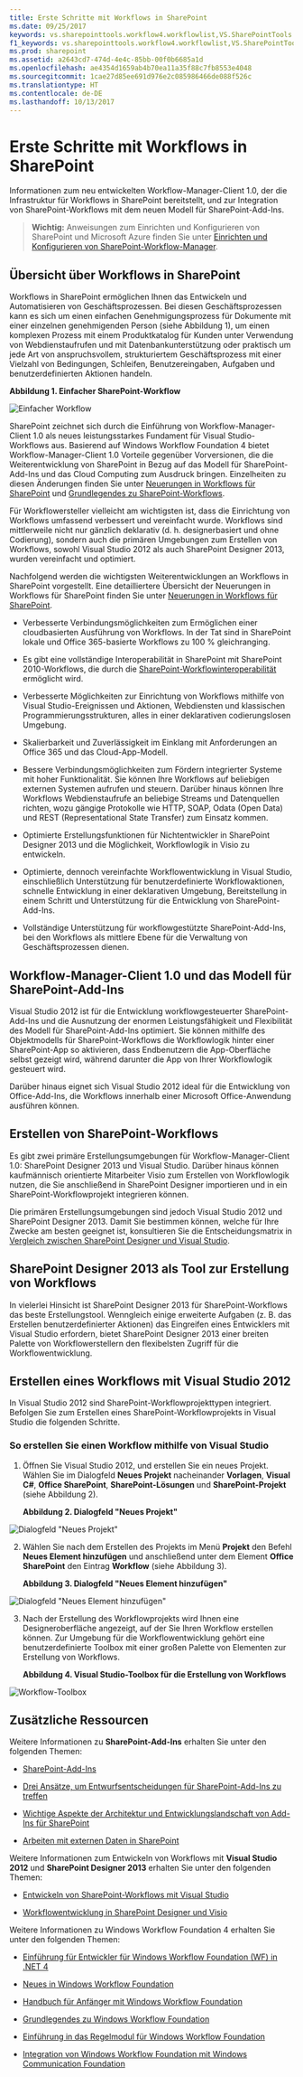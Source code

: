 ```yaml
---
title: Erste Schritte mit Workflows in SharePoint
ms.date: 09/25/2017
keywords: vs.sharepointtools.workflow4.workflowlist,VS.SharePointTools.Workflow4.WorkflowName
f1_keywords: vs.sharepointtools.workflow4.workflowlist,VS.SharePointTools.Workflow4.WorkflowName
ms.prod: sharepoint
ms.assetid: a2643cd7-474d-4e4c-85bb-00f0b6685a1d
ms.openlocfilehash: ae4354d1659ab4b70ea11a35f88c7fb8553e4048
ms.sourcegitcommit: 1cae27d85ee691d976e2c085986466de088f526c
ms.translationtype: HT
ms.contentlocale: de-DE
ms.lasthandoff: 10/13/2017
---
```

# <a name="get-started-with-workflows-in-sharepoint"></a>Erste Schritte mit Workflows in SharePoint
Informationen zum neu entwickelten Workflow-Manager-Client 1.0, der die Infrastruktur für Workflows in SharePoint bereitstellt, und zur Integration von SharePoint-Workflows mit dem neuen Modell für SharePoint-Add-Ins.
> **Wichtig:** Anweisungen zum Einrichten und Konfigurieren von SharePoint und Microsoft Azure finden Sie unter  [Einrichten und Konfigurieren von SharePoint-Workflow-Manager](set-up-and-configure-sharepoint-workflow-manager.md). 
  
    
    


## <a name="overview-of-workflows-in-sharepoint"></a>Übersicht über Workflows in SharePoint
<a name="overview"> </a>

Workflows in SharePoint ermöglichen Ihnen das Entwickeln und Automatisieren von Geschäftsprozessen. Bei diesen Geschäftsprozessen kann es sich um einen einfachen Genehmigungsprozess für Dokumente mit einer einzelnen genehmigenden Person (siehe Abbildung 1), um einen komplexen Prozess mit einem Produktkatalog für Kunden unter Verwendung von Webdienstaufrufen und mit Datenbankunterstützung oder praktisch um jede Art von anspruchsvollem, strukturiertem Geschäftsprozess mit einer Vielzahl von Bedingungen, Schleifen, Benutzereingaben, Aufgaben und benutzerdefinierten Aktionen handeln.
  
    
    

**Abbildung 1. Einfacher SharePoint-Workflow**

  
    
    

  
    
    
![Einfacher Workflow](../images/wfSimple.gif)
  
    
    

  
    
    
SharePoint zeichnet sich durch die Einführung von Workflow-Manager-Client 1.0 als neues leistungsstarkes Fundament für Visual Studio-Workflows aus. Basierend auf Windows Workflow Foundation 4 bietet Workflow-Manager-Client 1.0 Vorteile gegenüber Vorversionen, die die Weiterentwicklung von SharePoint in Bezug auf das Modell für SharePoint-Add-Ins und das Cloud Computing zum Ausdruck bringen. Einzelheiten zu diesen Änderungen finden Sie unter  [Neuerungen in Workflows für SharePoint](what-s-new-in-workflows-for-sharepoint.md) und [Grundlegendes zu SharePoint-Workflows](sharepoint-workflow-fundamentals.md).
  
    
    
Für Workflowersteller vielleicht am wichtigsten ist, dass die Einrichtung von Workflows umfassend verbessert und vereinfacht wurde. Workflows sind mittlerweile nicht nur gänzlich deklarativ (d. h. designerbasiert und ohne Codierung), sondern auch die primären Umgebungen zum Erstellen von Workflows, sowohl Visual Studio 2012 als auch SharePoint Designer 2013, wurden vereinfacht und optimiert.
  
    
    
Nachfolgend werden die wichtigsten Weiterentwicklungen an Workflows in SharePoint vorgestellt. Eine detailliertere Übersicht der Neuerungen in Workflows für SharePoint finden Sie unter  [Neuerungen in Workflows für SharePoint](what-s-new-in-workflows-for-sharepoint.md).
  
    
    

- Verbesserte Verbindungsmöglichkeiten zum Ermöglichen einer cloudbasierten Ausführung von Workflows. In der Tat sind in SharePoint lokale und Office 365-basierte Workflows zu 100 % gleichranging.
    
  
- Es gibt eine vollständige Interoperabilität in SharePoint mit SharePoint 2010-Workflows, die durch die  [SharePoint-Workflowinteroperabilität ](sharepoint-workflow-fundamentals.md#bkm_InteropBridge) ermöglicht wird.
    
  
- Verbesserte Möglichkeiten zur Einrichtung von Workflows mithilfe von Visual Studio-Ereignissen und Aktionen, Webdiensten und klassischen Programmierungsstrukturen, alles in einer deklarativen codierungslosen Umgebung.
    
  
- Skalierbarkeit und Zuverlässigkeit im Einklang mit Anforderungen an Office 365 und das Cloud-App-Modell.
    
  
- Bessere Verbindungsmöglichkeiten zum Fördern integrierter Systeme mit hoher Funktionalität. Sie können Ihre Workflows auf beliebigen externen Systemen aufrufen und steuern. Darüber hinaus können Ihre Workflows Webdienstaufrufe an beliebige Streams und Datenquellen richten, wozu gängige Protokolle wie HTTP, SOAP, Odata (Open Data) und REST (Representational State Transfer) zum Einsatz kommen.
    
  
- Optimierte Erstellungsfunktionen für Nichtentwickler in SharePoint Designer 2013 und die Möglichkeit, Workflowlogik in Visio zu entwickeln.
    
  
- Optimierte, dennoch vereinfachte Workflowentwicklung in Visual Studio, einschließlich Unterstützung für benutzerdefinierte Workflowaktionen, schnelle Entwicklung in einer deklarativen Umgebung, Bereitstellung in einem Schritt und Unterstützung für die Entwicklung von SharePoint-Add-Ins.
    
  
- Vollständige Unterstützung für workflowgestützte SharePoint-Add-Ins, bei den Workflows als mittlere Ebene für die Verwaltung von Geschäftsprozessen dienen.
    
  

## <a name="workflow-manager-client-10-and-the-model-for-sharepoint-add-ins"></a>Workflow-Manager-Client 1.0 und das Modell für SharePoint-Add-Ins
<a name="bm_appModel"> </a>

Visual Studio 2012 ist für die Entwicklung workflowgesteuerter SharePoint-Add-Ins und die Ausnutzung der enormen Leistungsfähigkeit und Flexibilität des Modell für SharePoint-Add-Ins optimiert. Sie können mithilfe des Objektmodells für SharePoint-Workflows die Workflowlogik hinter einer SharePoint-App so aktivieren, dass Endbenutzern die App-Oberfläche selbst gezeigt wird, während darunter die App von Ihrer Workflowlogik gesteuert wird.
  
    
    
Darüber hinaus eignet sich Visual Studio 2012 ideal für die Entwicklung von Office-Add-Ins, die Workflows innerhalb einer Microsoft Office-Anwendung ausführen können.
  
    
    

## <a name="authoring-sharepoint-workflows"></a>Erstellen von SharePoint-Workflows
<a name="bm_authoringwf"> </a>

Es gibt zwei primäre Erstellungsumgebungen für Workflow-Manager-Client 1.0: SharePoint Designer 2013 und Visual Studio. Darüber hinaus können kaufmännisch orientierte Mitarbeiter Visio zum Erstellen von Workflowlogik nutzen, die Sie anschließend in SharePoint Designer importieren und in ein SharePoint-Workflowprojekt integrieren können.
  
    
    
Die primären Erstellungsumgebungen sind jedoch Visual Studio 2012 und SharePoint Designer 2013. Damit Sie bestimmen können, welche für Ihre Zwecke am besten geeignet ist, konsultieren Sie die Entscheidungsmatrix in  [Vergleich zwischen SharePoint Designer und Visual Studio](develop-sharepoint-workflows-using-visual-studio.md#bkm_Comparing).
  
    
    

## <a name="sharepoint-designer-2013-as-workflow-authoring-tool"></a>SharePoint Designer 2013 als Tool zur Erstellung von Workflows
<a name="bm_spd"> </a>

In vielerlei Hinsicht ist SharePoint Designer 2013 für SharePoint-Workflows das beste Erstellungstool. Wenngleich einige erweiterte Aufgaben (z. B. das Erstellen benutzerdefinierter Aktionen) das Eingreifen eines Entwicklers mit Visual Studio erfordern, bietet SharePoint Designer 2013 einer breiten Palette von Workflowerstellern den flexibelsten Zugriff für die Workflowentwicklung.
  
    
    

## <a name="create-a-workflow-using-visual-studio-2012"></a>Erstellen eines Workflows mit Visual Studio 2012
<a name="create"> </a>

In Visual Studio 2012 sind SharePoint-Workflowprojekttypen integriert. Befolgen Sie zum Erstellen eines SharePoint-Workflowprojekts in Visual Studio die folgenden Schritte.
  
    
    

### <a name="to-create-a-workflow-using-visual-studio"></a>So erstellen Sie einen Workflow mithilfe von Visual Studio


1. Öffnen Sie Visual Studio 2012, und erstellen Sie ein neues Projekt. Wählen Sie im Dialogfeld **Neues Projekt** nacheinander **Vorlagen**, **Visual C#**, **Office SharePoint**, **SharePoint-Lösungen** und **SharePoint-Projekt** (siehe Abbildung 2).
    
   **Abbildung 2. Dialogfeld "Neues Projekt"**

  

  ![Dialogfeld "Neues Projekt"](../images/wfNewProject_b2.png)
  

  

  
2. Wählen Sie nach dem Erstellen des Projekts im Menü **Projekt** den Befehl **Neues Element hinzufügen** und anschließend unter dem Element **Office SharePoint** den Eintrag **Workflow** (siehe Abbildung 3).
    
   **Abbildung 3. Dialogfeld "Neues Element hinzufügen"**

  

  ![Dialogfeld "Neues Element hinzufügen"](../images/wfAddNewItemDialog_b2.png)
  

  

  
3. Nach der Erstellung des Workflowprojekts wird Ihnen eine Designeroberfläche angezeigt, auf der Sie Ihren Workflow erstellen können. Zur Umgebung für die Workflowentwicklung gehört eine benutzerdefinierte Toolbox mit einer großen Palette von Elementen zur Erstellung von Workflows.
    
   **Abbildung 4. Visual Studio-Toolbox für die Erstellung von Workflows**

  

  ![Workflow-Toolbox](../images/wfToolbox_b2.png)
  

  

  

## <a name="additional-resources"></a>Zusätzliche Ressourcen
<a name="information"> </a>

Weitere Informationen zu **SharePoint-Add-Ins** erhalten Sie unter den folgenden Themen:
  
    
    

-  [SharePoint-Add-Ins](http://msdn.microsoft.com/library/cd1eda9e-8e54-4223-93a9-a6ea0d18df70%28Office.15%29.aspx)
    
  
-  [Drei Ansätze, um Entwurfsentscheidungen für SharePoint-Add-Ins zu treffen](http://msdn.microsoft.com/library/0942fdce-3227-496a-8873-399fc1dbb72c%28Office.15%29.aspx)
    
  
-  [Wichtige Aspekte der Architektur und Entwicklungslandschaft von Add-Ins für SharePoint](http://msdn.microsoft.com/library/ae96572b-8f06-4fd3-854f-fc312f7f2d88%28Office.15%29.aspx)
    
  
-  [Arbeiten mit externen Daten in SharePoint](http://msdn.microsoft.com/library/1534a5f4-1d83-45b4-9714-3a1995677d85%28Office.15%29.aspx)
    
  
Weitere Informationen zum Entwickeln von Workflows mit **Visual Studio 2012** und **SharePoint Designer 2013** erhalten Sie unter den folgenden Themen:
  
    
    

-  [Entwickeln von SharePoint-Workflows mit Visual Studio](develop-sharepoint-workflows-using-visual-studio.md)
    
  
-  [Workflowentwicklung in SharePoint Designer und Visio](workflow-development-in-sharepoint-designer-and-visio.md)
    
  
Weitere Informationen zu Windows Workflow Foundation 4 erhalten Sie unter den folgenden Themen: 
  
    
    

-  
  [Einführung für Entwickler für Windows Workflow Foundation (WF) in .NET 4](http://msdn.microsoft.com/en-us/library/ee342461.aspx)
    
  
-  
  [Neues in Windows Workflow Foundation](http://msdn.microsoft.com/en-us/library/dd489410%28v=vs.110%29.aspx)
    
  
-  [Handbuch für Anfänger mit Windows Workflow Foundation](http://msdn.microsoft.com/en-us/netframework/first-steps-with-wf.aspx)
    
  
-  
  [Grundlegendes zu Windows Workflow Foundation](http://msdn.microsoft.com/en-us/library/dd851337.aspx)
    
  
-  
  [Einführung in das Regelmodul für Windows Workflow Foundation](http://msdn.microsoft.com/en-us/library/dd554919.aspx)
    
  
-  
  [Integration von Windows Workflow Foundation mit Windows Communication Foundation](http://msdn.microsoft.com/en-us/library/cc626077.aspx)
    
  

